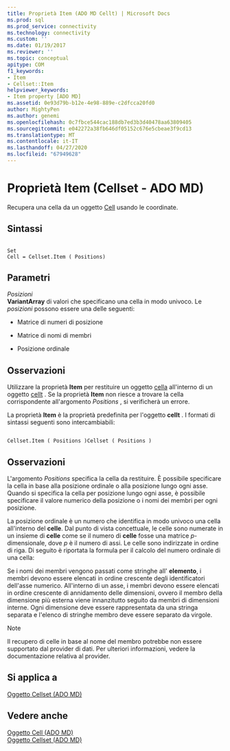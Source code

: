 ```yaml
---
title: Proprietà Item (ADO MD Cellt) | Microsoft Docs
ms.prod: sql
ms.prod_service: connectivity
ms.technology: connectivity
ms.custom: ''
ms.date: 01/19/2017
ms.reviewer: ''
ms.topic: conceptual
apitype: COM
f1_keywords:
- Item
- Cellset::Item
helpviewer_keywords:
- Item property [ADO MD]
ms.assetid: 0e93d79b-b12e-4e98-889e-c2dfcca20fd0
author: MightyPen
ms.author: genemi
ms.openlocfilehash: 0c7fbce544cac188db7ed3b3d40478aa63809405
ms.sourcegitcommit: e042272a38fb646df05152c676e5cbeae3f9cd13
ms.translationtype: MT
ms.contentlocale: it-IT
ms.lasthandoff: 04/27/2020
ms.locfileid: "67949628"
---
```

# <a name="item-property-ado-md-cellset"></a>Proprietà Item (Cellset - ADO MD)
Recupera una cella da un oggetto [Cell](../../../ado/reference/ado-md-api/cellset-object-ado-md.md) usando le coordinate.  
  
## <a name="syntax"></a>Sintassi  
  
```  
  
Set  
Cell = Cellset.Item ( Positions)  
```  
  
## <a name="parameters"></a>Parametri  
 *Posizioni*  
 **VariantArray** di valori che specificano una cella in modo univoco. Le *posizioni* possono essere una delle seguenti:  
  
-   Matrice di numeri di posizione  
  
-   Matrice di nomi di membri  
  
-   Posizione ordinale  
  
## <a name="remarks"></a>Osservazioni  
 Utilizzare la proprietà **Item** per restituire un oggetto [cella](../../../ado/reference/ado-md-api/cell-object-ado-md.md) all'interno di un oggetto [cellt](../../../ado/reference/ado-md-api/cellset-object-ado-md.md) . Se la proprietà **Item** non riesce a trovare la cella corrispondente all'argomento *Positions* , si verificherà un errore.  
  
 La proprietà **Item** è la proprietà predefinita per l'oggetto **cellt** . I formati di sintassi seguenti sono intercambiabili:  
  
```  
  
Cellset.Item ( Positions )Cellset ( Positions )  
```  
  
## <a name="remarks"></a>Osservazioni  
 L'argomento *Positions* specifica la cella da restituire. È possibile specificare la cella in base alla posizione ordinale o alla posizione lungo ogni asse. Quando si specifica la cella per posizione lungo ogni asse, è possibile specificare il valore numerico della posizione o i nomi dei membri per ogni posizione.  
  
 La posizione ordinale è un numero che identifica in modo univoco una cella all'interno del **celle**. Dal punto di vista concettuale, le celle sono numerate in un insieme di **celle** come se il numero di **celle** fosse una matrice *p*-dimensionale, dove *p* è il numero di assi. Le celle sono indirizzate in ordine di riga. Di seguito è riportata la formula per il calcolo del numero ordinale di una cella:  
  
 Se i nomi dei membri vengono passati come stringhe all' **elemento**, i membri devono essere elencati in ordine crescente degli identificatori dell'asse numerico. All'interno di un asse, i membri devono essere elencati in ordine crescente di annidamento delle dimensioni, ovvero il membro della dimensione più esterna viene innanzitutto seguito da membri di dimensioni interne. Ogni dimensione deve essere rappresentata da una stringa separata e l'elenco di stringhe membro deve essere separato da virgole.  
  
> [!NOTE]
>  Il recupero di celle in base al nome del membro potrebbe non essere supportato dal provider di dati. Per ulteriori informazioni, vedere la documentazione relativa al provider.  
  
## <a name="applies-to"></a>Si applica a  
 [Oggetto Cellset (ADO MD)](../../../ado/reference/ado-md-api/cellset-object-ado-md.md)  
  
## <a name="see-also"></a>Vedere anche  
 [Oggetto Cell (ADO MD)](../../../ado/reference/ado-md-api/cell-object-ado-md.md)   
 [Oggetto Cellset (ADO MD)](../../../ado/reference/ado-md-api/cellset-object-ado-md.md)
